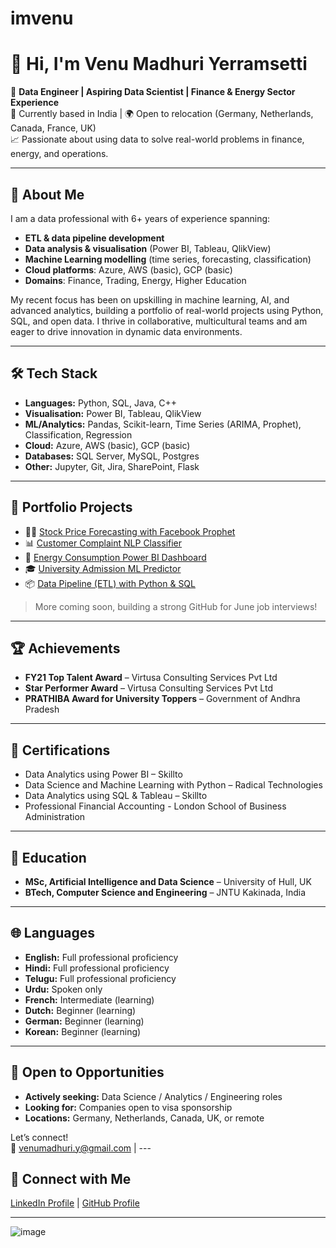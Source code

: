 # imvenu
# 👋 Hi, I'm Venu Madhuri Yerramsetti

🎯 **Data Engineer | Aspiring Data Scientist | Finance & Energy Sector Experience**  
📍 Currently based in India | 🌍 Open to relocation (Germany, Netherlands, Canada, France, UK)  
📈 Passionate about using data to solve real-world problems in finance, energy, and operations.

---

## 🧠 About Me

I am a data professional with 6+ years of experience spanning:
- **ETL & data pipeline development**
- **Data analysis & visualisation** (Power BI, Tableau, QlikView)
- **Machine Learning modelling** (time series, forecasting, classification)
- **Cloud platforms**: Azure, AWS (basic), GCP (basic)
- **Domains**: Finance, Trading, Energy, Higher Education

My recent focus has been on upskilling in machine learning, AI, and advanced analytics, building a portfolio of real-world projects using Python, SQL, and open data. I thrive in collaborative, multicultural teams and am eager to drive innovation in dynamic data environments.

---

## 🛠️ Tech Stack

- **Languages:** Python, SQL, Java, C++  
- **Visualisation:** Power BI, Tableau, QlikView  
- **ML/Analytics:** Pandas, Scikit-learn, Time Series (ARIMA, Prophet), Classification, Regression  
- **Cloud:** Azure, AWS (basic), GCP (basic)  
- **Databases:** SQL Server, MySQL, Postgres  
- **Other:** Jupyter, Git, Jira, SharePoint, Flask

---

## 📂 Portfolio Projects

- 👨‍💻 [Stock Price Forecasting with Facebook Prophet](#)  
- 📊 [Customer Complaint NLP Classifier](#)  
- 🔌 [Energy Consumption Power BI Dashboard](#)  
- 🎓 [University Admission ML Predictor](#)  
- 📦 [Data Pipeline (ETL) with Python & SQL](#)  

> More coming soon, building a strong GitHub for June job interviews!

---

## 🏆 Achievements

- **FY21 Top Talent Award** – Virtusa Consulting Services Pvt Ltd
- **Star Performer Award** – Virtusa Consulting Services Pvt Ltd
- **PRATHIBA Award for University Toppers** – Government of Andhra Pradesh

---

## 📜 Certifications

- Data Analytics using Power BI – Skillto  
- Data Science and Machine Learning with Python – Radical Technologies  
- Data Analytics using SQL & Tableau – Skillto
- Professional Financial Accounting - London School of Business Administration

---

## 📄 Education

- **MSc, Artificial Intelligence and Data Science** – University of Hull, UK  
- **BTech, Computer Science and Engineering** – JNTU Kakinada, India

---

## 🌐 Languages

- **English:** Full professional proficiency  
- **Hindi:** Full professional proficiency  
- **Telugu:** Full professional proficiency  
- **Urdu:** Spoken only  
- **French:** Intermediate (learning)  
- **Dutch:** Beginner (learning)  
- **German:** Beginner (learning)  
- **Korean:** Beginner (learning)

---

## 💼 Open to Opportunities

- **Actively seeking:** Data Science / Analytics / Engineering roles
- **Looking for:** Companies open to visa sponsorship  
- **Locations:** Germany, Netherlands, Canada, UK, or remote

Let’s connect!  
📧 venumadhuri.y@gmail.com | ---

## 🔗 Connect with Me

[LinkedIn Profile](https://www.linkedin.com/in/venu-madhuri-yerramsetti-349057aa/) | [GitHub Profile](https://github.com/VenuYerramsetti)

---
![image](https://github.com/user-attachments/assets/831bb6d1-a706-409e-a08d-3b77a4f625f6)

